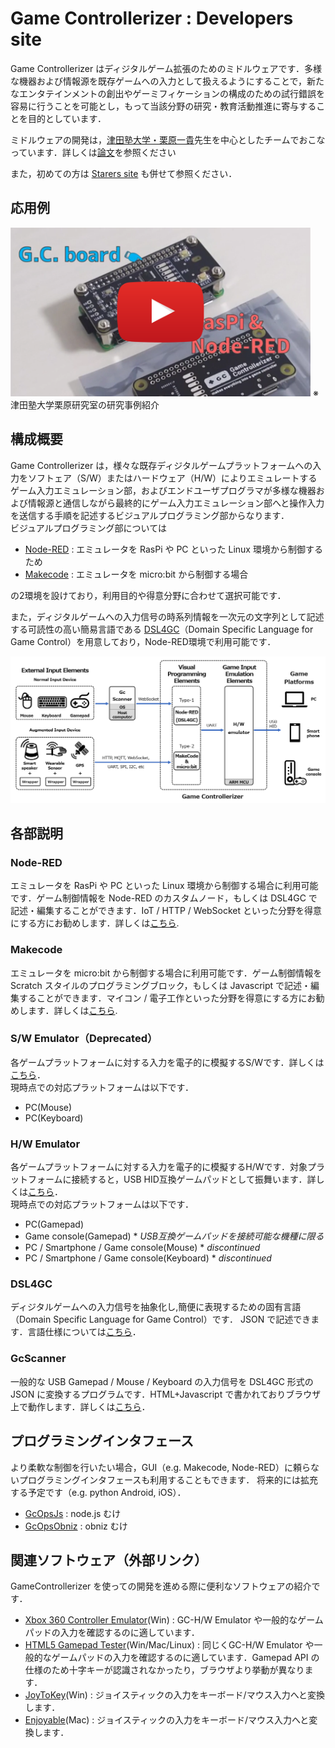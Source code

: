 # Game Controllerizer : Developers site

Game Controllerizer はディジタルゲーム拡張のためのミドルウェアです．多様な機器および情報源を既存ゲームへの入力として扱えるようにすることで，新たなエンタテインメントの創出やゲーミフィケーションの構成のための試行錯誤を容易に行うことを可能とし，もって当該分野の研究・教育活動推進に寄与することを目的としています．

ミドルウェアの開発は，[津田塾大学・栗原一貴](http://www.unryu.org/)先生を中心としたチームでおこなっています．詳しくは[論文](https://arxiv.org/abs/1810.01070)を参照ください

また，初めての方は [Starers site](https://sites.google.com/view/gamecontrollerizer) も併せて参照ください．

## 応用例
<a href="https://youtu.be/Fn537wPVH6Q"><img src="./images/video_link.png" alt="Application of Game Controllerizer" width="480px"></a>
※津田塾大学栗原研究室の研究事例紹介

## 構成概要
Game Controllerizer は，様々な既存ディジタルゲームプラットフォームへの入力をソフトェア（S/W）またはハードウェア（H/W）によりエミュレートするゲーム入力エミュレーション部，およびエンドユーザプログラマが多様な機器および情報源と通信しながら最終的にゲーム入力エミュレーション部へと操作入力を送信する手順を記述するビジュアルプログラミング部からなります．  
ビジュアルプログラミング部については
- [Node-RED](https://nodered.org/) : エミュレータを RasPi や PC といった Linux 環境から制御するため
- [Makecode](https://makecode.microbit.org/) : エミュレータを micro:bit から制御する場合

の2環境を設けており，利用目的や得意分野に合わせて選択可能です．

また，ディジタルゲームへの入力信号の時系列情報を一次元の文字列として記述する可読性の高い簡易言語である [DSL4GC](https://github.com/GameControllerizer/DSL4GC)（Domain Specific Language for Game Control）を用意しており，Node-RED環境で利用可能です．

<img src="./images/overview.png" width="800px">

## 各部説明
### Node-RED
エミュレータを RasPi や PC といった Linux 環境から制御する場合に利用可能です．ゲーム制御情報を Node-RED のカスタムノード，もしくは DSL4GC で記述・編集することができます．IoT / HTTP / WebSocket といった分野を得意にする方にお勧めします．詳しくは[こちら](https://github.com/GameControllerizer/node-red-contrib-game_controllerizer).

### Makecode
エミュレータを micro:bit から制御する場合に利用可能です．ゲーム制御情報を Scratch スタイルのプログラミングブロック，もしくは Javascript で記述・編集することができます．マイコン / 電子工作といった分野を得意にする方にお勧めします．詳しくは[こちら](https://github.com/GameControllerizer/pxt-gamecontrollerizer).

### S/W Emulator（Deprecated）
各ゲームプラットフォームに対する入力を電子的に模擬するS/Wです．詳しくは[こちら](https://github.com/GameControllerizer/GcSwEmulator)．  
現時点での対応プラットフォームは以下です．

- PC(Mouse)
- PC(Keyboard)

### H/W Emulator
各ゲームプラットフォームに対する入力を電子的に模擬するH/Wです．対象プラットフォームに接続すると，USB HID互換ゲームパッドとして振舞います．詳しくは[こちら](https://github.com/GameControllerizer/GcHwEmulator)．  
現時点での対応プラットフォームは以下です．

- PC(Gamepad)
- Game console(Gamepad) * _USB互換ゲームパッドを接続可能な機種に限る_
- PC / Smartphone / Game console(Mouse) * _discontinued_
- PC / Smartphone / Game console(Keyboard) * _discontinued_

### DSL4GC
ディジタルゲームへの入力信号を抽象化し,簡便に表現するための固有言語（Domain Specific Language for Game Control）です． JSON で記述できます．言語仕様については[こちら](https://github.com/GameControllerizer/DSL4GC)．

### GcScanner
一般的な USB Gamepad / Mouse / Keyboard の入力信号を DSL4GC 形式の JSON に変換するプログラムです．HTML+Javascript で書かれておりブラウザ上で動作します．詳しくは[こちら](https://github.com/GameControllerizer/GcScannerJs)．

## プログラミングインタフェース
より柔軟な制御を行いたい場合，GUI（e.g. Makecode, Node-RED）に頼らないプログラミングインタフェースも利用することもできます．
将来的には拡充する予定です（e.g. python Android, iOS）．
- [GcOpsJs](https://github.com/GameControllerizer/GcOpsJs) : node.js むけ
- [GcOpsObniz](https://github.com/GameControllerizer/GcOpsObniz) : obniz むけ

## 関連ソフトウェア（外部リンク）
GameControllerizer を使っての開発を進める際に便利なソフトウェアの紹介です．

- [Xbox 360 Controller Emulator](https://www.x360ce.com/)(Win) : GC-H/W Emulator や一般的なゲームパッドの入力を確認するのに適しています．
- [HTML5 Gamepad Tester](https://html5gamepad.com/)(Win/Mac/Linux) : 同じくGC-H/W Emulator や一般的なゲームパッドの入力を確認するのに適しています．Gamepad API の仕様のため十字キーが認識されなかったり，ブラウザより挙動が異なります． 
- [JoyToKey](https://joytokey.net/ja/)(Win) : ジョイスティックの入力をキーボード/マウス入力へと変換します．
- [Enjoyable](https://yukkurigames.com/enjoyable/)(Mac) : ジョイスティックの入力をキーボード/マウス入力へと変換します．
